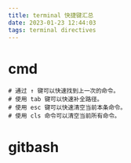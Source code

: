 ```yaml
---
title: terminal 快捷键汇总
date: 2023-01-23 12:44:03
tags: terminal directives
---
```


# cmd

```shell
# 通过 ↑ 键可以快速找到上一次的命令。
# 使用 tab 键可以快速补全路径。
# 使用 esc 键可以快速清空当前本条命令。
# 使用 cls 命令可以清空当前所有命令。
```

# gitbash

```shell

```
